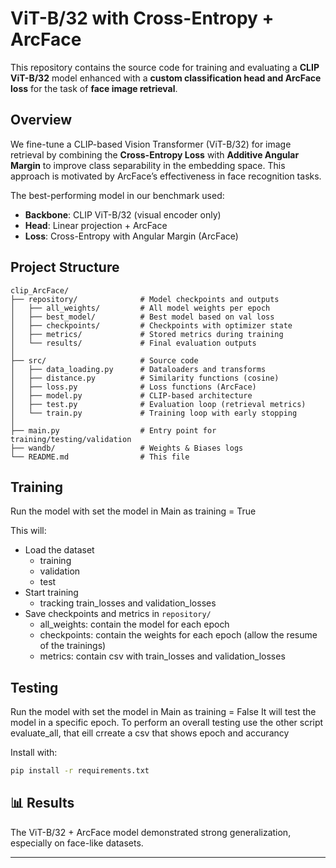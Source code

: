 # ViT-B/32 with Cross-Entropy + ArcFace

This repository contains the source code for training and evaluating a **CLIP ViT-B/32** model enhanced with a **custom classification head and ArcFace loss** for the task of **face image retrieval**.

## Overview

We fine-tune a CLIP-based Vision Transformer (ViT-B/32) for image retrieval by combining the **Cross-Entropy Loss** with **Additive Angular Margin** to improve class separability in the embedding space. This approach is motivated by ArcFace’s effectiveness in face recognition tasks.

The best-performing model in our benchmark used:

* **Backbone**: CLIP ViT-B/32 (visual encoder only)
* **Head**: Linear projection + ArcFace
* **Loss**: Cross-Entropy with Angular Margin (ArcFace)

## Project Structure

```
clip_ArcFace/
├── repository/              # Model checkpoints and outputs
│   ├── all_weights/         # All model weights per epoch
│   ├── best_model/          # Best model based on val loss
│   ├── checkpoints/         # Checkpoints with optimizer state
│   ├── metrics/             # Stored metrics during training
│   └── results/             # Final evaluation outputs
│
├── src/                     # Source code
│   ├── data_loading.py      # Dataloaders and transforms
│   ├── distance.py          # Similarity functions (cosine)
│   ├── loss.py              # Loss functions (ArcFace)
│   ├── model.py             # CLIP-based architecture
│   ├── test.py              # Evaluation loop (retrieval metrics)
│   └── train.py             # Training loop with early stopping
│
├── main.py                  # Entry point for training/testing/validation
├── wandb/                   # Weights & Biases logs
└── README.md                # This file
```

## Training

Run the model with set the model in Main as training = True

This will:
* Load the dataset
  * training
  * validation
  * test
* Start training 
  * tracking train_losses and validation_losses
* Save checkpoints and metrics in `repository/`
  * all_weights: contain the model for each epoch
  * checkpoints: contain the weights for each epoch (allow the resume of the trainings)
  * metrics: contain csv with train_losses and validation_losses

## Testing

Run the model with set the model in Main as training = False
It will test the model in a specific epoch. To perform an overall testing use the other script evaluate_all, that eill crreate a csv that shows epoch and accurancy


Install with:

```bash
pip install -r requirements.txt
```

## 📊 Results

The ViT-B/32 + ArcFace model demonstrated strong generalization, especially on face-like datasets.

---
